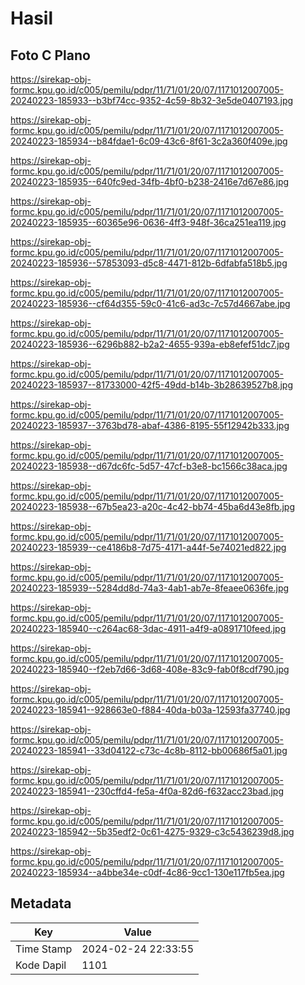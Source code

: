 # Hasil

## Foto C Plano

https://sirekap-obj-formc.kpu.go.id/c005/pemilu/pdpr/11/71/01/20/07/1171012007005-20240223-185933--b3bf74cc-9352-4c59-8b32-3e5de0407193.jpg

https://sirekap-obj-formc.kpu.go.id/c005/pemilu/pdpr/11/71/01/20/07/1171012007005-20240223-185934--b84fdae1-6c09-43c6-8f61-3c2a360f409e.jpg

https://sirekap-obj-formc.kpu.go.id/c005/pemilu/pdpr/11/71/01/20/07/1171012007005-20240223-185935--640fc9ed-34fb-4bf0-b238-2416e7d67e86.jpg

https://sirekap-obj-formc.kpu.go.id/c005/pemilu/pdpr/11/71/01/20/07/1171012007005-20240223-185935--60365e96-0636-4ff3-948f-36ca251ea119.jpg

https://sirekap-obj-formc.kpu.go.id/c005/pemilu/pdpr/11/71/01/20/07/1171012007005-20240223-185936--57853093-d5c8-4471-812b-6dfabfa518b5.jpg

https://sirekap-obj-formc.kpu.go.id/c005/pemilu/pdpr/11/71/01/20/07/1171012007005-20240223-185936--cf64d355-59c0-41c6-ad3c-7c57d4667abe.jpg

https://sirekap-obj-formc.kpu.go.id/c005/pemilu/pdpr/11/71/01/20/07/1171012007005-20240223-185936--6296b882-b2a2-4655-939a-eb8efef51dc7.jpg

https://sirekap-obj-formc.kpu.go.id/c005/pemilu/pdpr/11/71/01/20/07/1171012007005-20240223-185937--81733000-42f5-49dd-b14b-3b28639527b8.jpg

https://sirekap-obj-formc.kpu.go.id/c005/pemilu/pdpr/11/71/01/20/07/1171012007005-20240223-185937--3763bd78-abaf-4386-8195-55f12942b333.jpg

https://sirekap-obj-formc.kpu.go.id/c005/pemilu/pdpr/11/71/01/20/07/1171012007005-20240223-185938--d67dc6fc-5d57-47cf-b3e8-bc1566c38aca.jpg

https://sirekap-obj-formc.kpu.go.id/c005/pemilu/pdpr/11/71/01/20/07/1171012007005-20240223-185938--67b5ea23-a20c-4c42-bb74-45ba6d43e8fb.jpg

https://sirekap-obj-formc.kpu.go.id/c005/pemilu/pdpr/11/71/01/20/07/1171012007005-20240223-185939--ce4186b8-7d75-4171-a44f-5e74021ed822.jpg

https://sirekap-obj-formc.kpu.go.id/c005/pemilu/pdpr/11/71/01/20/07/1171012007005-20240223-185939--5284dd8d-74a3-4ab1-ab7e-8feaee0636fe.jpg

https://sirekap-obj-formc.kpu.go.id/c005/pemilu/pdpr/11/71/01/20/07/1171012007005-20240223-185940--c264ac68-3dac-4911-a4f9-a0891710feed.jpg

https://sirekap-obj-formc.kpu.go.id/c005/pemilu/pdpr/11/71/01/20/07/1171012007005-20240223-185940--f2eb7d66-3d68-408e-83c9-fab0f8cdf790.jpg

https://sirekap-obj-formc.kpu.go.id/c005/pemilu/pdpr/11/71/01/20/07/1171012007005-20240223-185941--928663e0-f884-40da-b03a-12593fa37740.jpg

https://sirekap-obj-formc.kpu.go.id/c005/pemilu/pdpr/11/71/01/20/07/1171012007005-20240223-185941--33d04122-c73c-4c8b-8112-bb00686f5a01.jpg

https://sirekap-obj-formc.kpu.go.id/c005/pemilu/pdpr/11/71/01/20/07/1171012007005-20240223-185941--230cffd4-fe5a-4f0a-82d6-f632acc23bad.jpg

https://sirekap-obj-formc.kpu.go.id/c005/pemilu/pdpr/11/71/01/20/07/1171012007005-20240223-185942--5b35edf2-0c61-4275-9329-c3c5436239d8.jpg

https://sirekap-obj-formc.kpu.go.id/c005/pemilu/pdpr/11/71/01/20/07/1171012007005-20240223-185934--a4bbe34e-c0df-4c86-9cc1-130e117fb5ea.jpg


## Metadata

| Key        | Value               |
| ---------- | ------------------- |
| Time Stamp | 2024-02-24 22:33:55 |
| Kode Dapil | 1101                |



